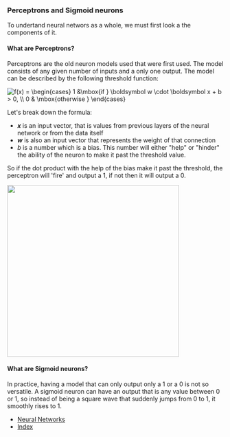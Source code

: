 ### Perceptrons and Sigmoid neurons

To undertand neural networs as a whole, we must first look a the components of it.

#### What are Perceptrons?

Perceptrons are the old neuron models used that were first used. The model consists of any given number of inputs and a only one output.
The model can be described by the following threshold function:

<img src="https://latex.codecogs.com/gif.latex?f(x)&space;=&space;\begin{cases}&space;1&space;&\mbox{if&space;}&space;\boldsymbol&space;w&space;\cdot&space;\boldsymbol&space;x&space;&plus;&space;b&space;>&space;0,&space;\\&space;0&space;&&space;\mbox{otherwise&space;}&space;\end{cases}" title="f(x) = \begin{cases} 1 &\mbox{if } \boldsymbol w \cdot \boldsymbol x + b > 0, \\ 0 & \mbox{otherwise } \end{cases}" />

Let's break down the formula:
- __*x*__ is an input vector, that is values from previous layers of the neural network or from the data itself
- __*w*__  is also an input vector that represents the weight of that connection
- *b* is a number which is a bias. This number will either "help" or "hinder" the ability of the neuron to make it past the threshold value.

So if the dot product with the help of the bias make it past the threshold, the perceptron will 'fire' and output a 1, if not then it will output a 0. 

<img src = "https://miro.medium.com/max/1794/1*n6sJ4yZQzwKL9wnF5wnVNg.png" width = "400">

#### What are Sigmoid neurons?

In practice, having a model that can only output only a 1 or a 0 is not so versatile. A sigmoid neuron can have an output that is any value between 0 or 1, so instead of being a square wave that suddenly jumps from 0 to 1, it smoothly rises to 1.

 - [Neural Networks](part3.md)
 - [Index](index.md)





